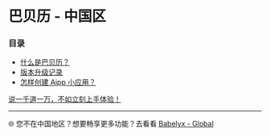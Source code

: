 # 巴贝历 - 中国区

### 目录

- [什么是巴贝历？](./home.md)
- [版本升级记录](./news.md)
- [怎样创建 Aipp 小应用？](./howto/create-aipp.md)

[说一千道一万，不如立刻上手体验！](https://u.babely.cc)

---

🌐 您不在中国地区？想要畅享更多功能？去看看 [Babelyx - Global](https://lib.earth.babelyx.com)
